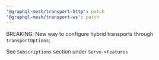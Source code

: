 ```yaml
---
'@graphql-mesh/transport-http': patch
'@graphql-mesh/transport-ws': patch
---
```


BREAKING:
New way to configure hybrid transports through `transportOptions`;

See `Subscriptions` section under `Serve->Features`
